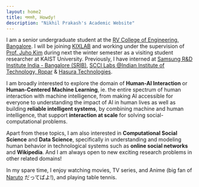 ```yaml
---
layout: home2
title: नमस्ते, Howdy!
description: "Nikhil Prakash's Academic Website"
---
```


I am a senior undergraduate student at the [RV College of Engineering, Bangalore](https://rvce.edu.in/). I will be joining [KIXLAB](https://kixlab.org/) and working under the supervision of [Prof. Juho Kim](http://juhokim.com/) during next the winter semester as a visiting student researcher at KAIST University. Previously, I have interned at [Samsung R&D Institute India - Bangalore (SRIB)](https://research.samsung.com/sri-b), [SCCI Labs @Indian Institute of Technology, Ropar](http://sccilabs.org/) & [Hasura Technologies](https://hasura.io/).

I am broadly interested to explore the domain of **Human-AI Interaction** or **Human-Centered Machine Learning**, ie. the entire spectrum of human interaction with machine intelligence, from making AI accessible for everyone to understanding the impact of AI in human lives as well as building **reliable intelligent systems**, by combining machine and human intelligence, that support **interaction at scale** for solving social-computational problems. 

Apart from these topics, I am also interested in **Computational Social Science** and **Data Science**, specifically in understanding and modeling human behavior in technological systems such as **online social networks** and **Wikipedia**. And I am always open to new exciting research problems in other related domains! 

In my spare time, I enjoy watching movies, TV series, and Anime (big fan of [Naruto](https://en.wikipedia.org/wiki/Naruto) だってばよ!), and playing table tennis.

<!-- <span style="color:red">**I am currently looking for research assistantship and long-term internship (6-12 months) opportunities.**</span> -->
